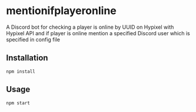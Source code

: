# mentionifplayeronline
A Discord bot for checking a player is online by UUID on Hypixel with Hypixel API and if player is online mention a specified Discord user which is specified in config file

## Installation
``npm install``
<br/>

## Usage
``npm start``
